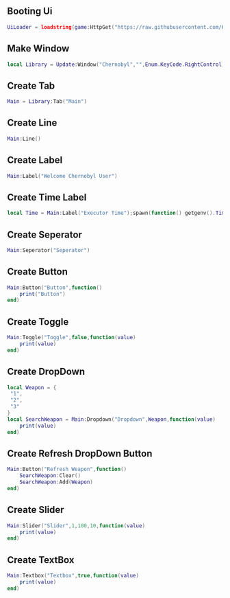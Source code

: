## Booting Ui
```lua
UiLoader = loadstring(game:HttpGet("https://raw.githubusercontent.com/KATTM1/UiLibProject/main/ChernobylSource.lua", true))();loadstring(UiLoader)()
```
## Make Window
```lua
local Library = Update:Window("Chernobyl","",Enum.KeyCode.RightControl);
```
## Create Tab
```lua
Main = Library:Tab("Main")
```
## Create Line
```lua
Main:Line()
```
## Create Label
```lua
Main:Label("Welcome Chernobyl User")
```
## Create Time Label
```lua
local Time = Main:Label("Executor Time");spawn(function() getgenv().Time = true;while true do wait(.1) UpdateTime() end end);function UpdateTime() local date = os.date("*t");local hour = (date.hour) % 24;local ampm = hour < 12 and "AM" or "PM";local timezone = string.format("%02i:%02i:%02i %s", ((hour -1) % 12) + 1, date.min, date.sec, ampm);local datetime = string.format("%02d/%02d/%04d", date.day, date.month, date.year);local LocalizationService = game:GetService("LocalizationService");local Players = game:GetService("Players");local player = Players.LocalPlayer;local name = player.Name;local result, code = pcall(function()   return LocalizationService:GetCountryRegionForPlayerAsync(player)  end);Time:Set(" : " .. timezone);Time:Set("Executor Time: " .. datetime .. " [ " .. code .. " ]");spawn(function() if getgenv().Time then pcall(function()  while wait() do  Time()  end end) end end) end
```
## Create Seperator
```lua
Main:Seperator("Seperator")
```
## Create Button
```lua
Main:Button("Button",function()
	print("Button")
end)
```
## Create Toggle
```lua
Main:Toggle("Toggle",false,function(value)
	print(value)
end)
```
## Create DropDown
```lua
local Weapon = {
 "1",
 "2",
 "3"
}
local SearchWeapon = Main:Dropdown("Dropdown",Weapon,function(value)
	print(value)
end)
```
## Create Refresh DropDown Button
```lua
Main:Button("Refresh Weapon",function()
	SearchWeapon:Clear()
	SearchWeapon:Add(Weapon)
end)
```
## Create Slider
```lua
Main:Slider("Slider",1,100,10,function(value)
	print(value)
end)
```
## Create TextBox
```lua
Main:Textbox("Textbox",true,function(value)
    print(value)
end)
```


